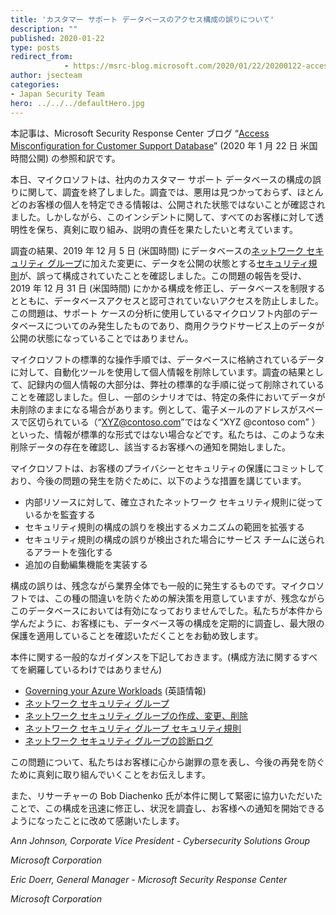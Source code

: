```yaml
---
title: 'カスタマー サポート データベースのアクセス構成の誤りについて'
description: ""
published: 2020-01-22
type: posts
redirect_from:
            - https://msrc-blog.microsoft.com/2020/01/22/20200122-access-misconfiguration-for-customer-support-database/
author: jsecteam
categories:
- Japan Security Team
hero: ../../../defaultHero.jpg
---
```

本記事は、Microsoft Security Response Center ブログ “[Access Misconfiguration for Customer Support Database](https://msrc-blog.microsoft.com/2020/01/22/access-misconfiguration-for-customer-support-database/)” (2020 年 1 月 22 日 米国時間公開) の参照和訳です。

本日、マイクロソフトは、社内のカスタマー サポート データベースの構成の誤りに関して、調査を終了しました。調査では、悪用は見つかっておらず、ほとんどのお客様の個人を特定できる情報は、公開された状態ではないことが確認されました。しかしながら、このインシデントに関して、すべてのお客様に対して透明性を保ち、真剣に取り組み、説明の責任を果たしたいと考えています。

調査の結果、2019 年 12 月 5 日 (米国時間) にデータベースの[ネットワーク セキュリティ グループ](https://docs.microsoft.com/ja-jp/azure/virtual-network/security-overview)に加えた変更に、データを公開の状態とする[セキュリティ規則](https://docs.microsoft.com/ja-jp/azure/virtual-network/security-overview#security-rules)が、誤って構成されていたことを確認しました。この問題の報告を受け、2019 年 12 月 31 日 (米国時間) にかかる構成を修正し、データベースを制限するとともに、データベースアクセスと認可されていないアクセスを防止しました。この問題は、サポート ケースの分析に使用しているマイクロソフト内部のデータベースについてのみ発生したものであり、商用クラウドサービス上のデータが公開の状態になっていることではありません。

マイクロソフトの標準的な操作手順では、データベースに格納されているデータに対して、自動化ツールを使用して個人情報を削除しています。調査の結果として、記録内の個人情報の大部分は、弊社の標準的な手順に従って削除されていることを確認しました。但し、一部のシナリオでは、特定の条件においてデータが未削除のままになる場合があります。例として、電子メールのアドレスがスペースで区切られている（“XYZ@contoso.com”ではなく“XYZ @contoso com” ）といった、情報が標準的な形式ではない場合などです。私たちは、このような未削除データの存在を確認し、該当するお客様への通知を開始しました。

マイクロソフトは、お客様のプライバシーとセキュリティの保護にコミットしており、今後の問題の発生を防ぐために、以下のような措置を講じています。

- 内部リソースに対して、確立されたネットワーク セキュリティ規則に従っているかを監査する
- セキュリティ規則の構成の誤りを検出するメカニズムの範囲を拡張する
- セキュリティ規則の構成の誤りが検出された場合にサービス チームに送られるアラートを強化する
- 追加の自動編集機能を実装する

構成の誤りは、残念ながら業界全体でも一般的に発生するものです。マイクロソフトでは、この種の間違いを防ぐための解決策を用意していますが、残念ながらこのデータベースにおいては有効になっておりませんでした。私たちが本件から学んだように、お客様にも、データベース等の構成を定期的に調査し、最大限の保護を適用していることを確認いただくことをお勧め致します。

本件に関する一般的なガイダンスを下記しておきます。(構成方法に関するすべてを網羅しているわけではありません)

- [Governing your Azure Workloads](https://azure.microsoft.com/en-us/resources/governing-your-azure-workloads/) (英語情報)
- [ネットワーク セキュリティ グループ](https://docs.microsoft.com/ja-jp/azure/virtual-network/security-overview)
- [ネットワーク セキュリティ グループの作成、変更、削除](https://docs.microsoft.com/ja-jp/azure/virtual-network/manage-network-security-group)
- [ネットワーク セキュリティ グループ セキュリティ規則](https://docs.microsoft.com/ja-jp/azure/virtual-network/security-overview#security-rules)
- [ネットワーク セキュリティ グループの診断ログ](https://docs.microsoft.com/ja-jp/azure/virtual-network/virtual-network-nsg-manage-log)

この問題について、私たちはお客様に心から謝罪の意を表し、今後の再発を防ぐために真剣に取り組んでいくことをお伝えします。

また、リサーチャーの Bob Diachenko 氏が本件に関して緊密に協力いただいたことで、この構成を迅速に修正し、状況を調査し、お客様への通知を開始できるようになったことに改めて感謝いたします。

_Ann Johnson, Corporate Vice President - Cybersecurity Solutions Group_

_Microsoft Corporation_

_Eric Doerr, General Manager - Microsoft Security Response Center_

_Microsoft Corporation_
